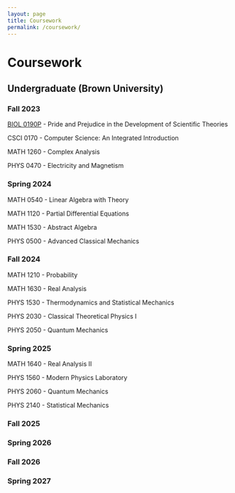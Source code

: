 ```yaml
---
layout: page
title: Coursework
permalink: /coursework/
---
```


# Coursework

## Undergraduate (Brown University)

### Fall 2023

[BIOL 0190P](\coursework\fall-2023\BIOL0190P.md) - Pride and Prejudice in the Development of Scientific Theories

CSCI 0170 - Computer Science: An Integrated Introduction

MATH 1260 - Complex Analysis

PHYS 0470 - Electricity and Magnetism

### Spring 2024

MATH 0540 - Linear Algebra with Theory

MATH 1120 - Partial Differential Equations

MATH 1530 - Abstract Algebra

PHYS 0500 - Advanced Classical Mechanics

### Fall 2024

MATH 1210 - Probability

MATH 1630 - Real Analysis

PHYS 1530 - Thermodynamics and Statistical Mechanics

PHYS 2030 - Classical Theoretical Physics I

PHYS 2050 - Quantum Mechanics

### Spring 2025

MATH 1640 - Real Analysis II

PHYS 1560 - Modern Physics Laboratory

PHYS 2060 - Quantum Mechanics

PHYS 2140 - Statistical Mechanics

### Fall 2025

### Spring 2026

### Fall 2026

### Spring 2027

